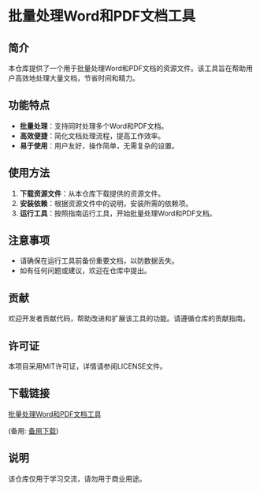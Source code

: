 # 批量处理Word和PDF文档工具

## 简介

本仓库提供了一个用于批量处理Word和PDF文档的资源文件。该工具旨在帮助用户高效地处理大量文档，节省时间和精力。

## 功能特点

- **批量处理**：支持同时处理多个Word和PDF文档。
- **高效便捷**：简化文档处理流程，提高工作效率。
- **易于使用**：用户友好，操作简单，无需复杂的设置。

## 使用方法

1. **下载资源文件**：从本仓库下载提供的资源文件。
2. **安装依赖**：根据资源文件中的说明，安装所需的依赖项。
3. **运行工具**：按照指南运行工具，开始批量处理Word和PDF文档。

## 注意事项

- 请确保在运行工具前备份重要文档，以防数据丢失。
- 如有任何问题或建议，欢迎在仓库中提出。

## 贡献

欢迎开发者贡献代码，帮助改进和扩展该工具的功能。请遵循仓库的贡献指南。

## 许可证

本项目采用MIT许可证，详情请参阅LICENSE文件。

## 下载链接
[批量处理Word和PDF文档工具](https://pan.quark.cn/s/3f7ab5449460) 

(备用: [备用下载](https://pan.baidu.com/s/1SI5eWVy1b_Z5UXZoLAvBgQ?pwd=1234))

## 说明

该仓库仅用于学习交流，请勿用于商业用途。
